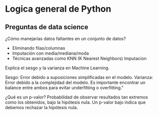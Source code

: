 # Logica general de Python

## Preguntas de data science

¿Cómo manejarías datos faltantes en un conjunto de datos?

- Eliminando filas/columnas
- Imputación con media/mediana/moda
- Técnicas avanzadas como KNN (K Nearest Neighbors) Imputacion

Explica el sesgo y la varianza en Machine Learning.

Sesgo: Error debido a suposiciones simplificadas en el modelo.
Varianza: Error debido a la complejidad del modelo.
Es importante encontrar un balance entre ambos para evitar underfitting o overfitting."

¿Qué es un p-valor?
Probabilidad de observar resultados tan extremos como los obtenidos, bajo la hipótesis nula. Un p-valor bajo indica que debemos rechazar la hipótesis nula.

